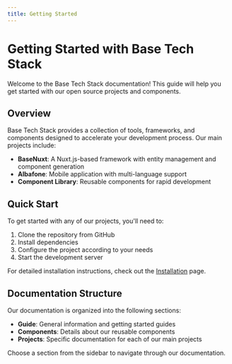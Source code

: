 ```yaml
---
title: Getting Started
---
```


# Getting Started with Base Tech Stack

Welcome to the Base Tech Stack documentation! This guide will help you get started with our open source projects and components.

## Overview

Base Tech Stack provides a collection of tools, frameworks, and components designed to accelerate your development process. Our main projects include:

- **BaseNuxt**: A Nuxt.js-based framework with entity management and component generation
- **Albafone**: Mobile application with multi-language support
- **Component Library**: Reusable components for rapid development

## Quick Start

To get started with any of our projects, you'll need to:

1. Clone the repository from GitHub
2. Install dependencies
3. Configure the project according to your needs
4. Start the development server

For detailed installation instructions, check out the [Installation](/guide/installation) page.

## Documentation Structure

Our documentation is organized into the following sections:

- **Guide**: General information and getting started guides
- **Components**: Details about our reusable components
- **Projects**: Specific documentation for each of our main projects

Choose a section from the sidebar to navigate through our documentation.
